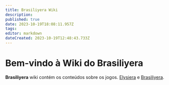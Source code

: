 ```yaml
---
title: Brasiliyera Wiki
description: 
published: true
date: 2023-10-19T18:08:11.957Z
tags: 
editor: markdown
dateCreated: 2023-10-19T12:48:43.733Z
---
```


# Bem-vindo à Wiki do Brasiliyera

**Brasiliyera** wiki contém os conteúdos sobre os jogos. [Elysiera](https://elysiera.com) e [Brasiliyera](https://brasiliyera.com).